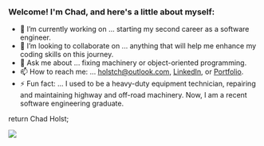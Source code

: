 ### Welcome! I'm Chad, and here's a little about myself:

- 🔭 I’m currently working on ... starting my second career as a software engineer.
- 👯 I’m looking to collaborate on ... anything that will help me enhance my coding skills on this journey.
- 💬 Ask me about ... fixing machinery or object-oriented programming.
- 📫 How to reach me: ... holstch@outlook.com, [LinkedIn](www.linkedin.com/in/chad-holst-31145b247/), or [Portfolio](www.chadsportfolio.ca).
- ⚡ Fun fact: ... I used to be a heavy-duty equipment technician, repairing and maintaining highway and off-road machinery. Now, I am a recent software engineering graduate.

return Chad Holst;

![](https://komarev.com/ghpvc/?username=HolstCh)
